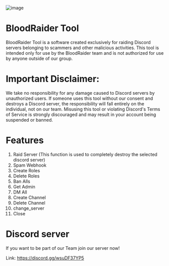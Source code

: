 ![image](https://github.com/user-attachments/assets/6897e482-8fae-4a9b-8aa7-942ee14d55f1)


# BloodRaider Tool

BloodRaider Tool is a software created exclusively for raiding Discord servers belonging to scammers and other malicious activities. This tool is intended only for use by the BloodRaider team and is not authorized for use by anyone outside of our group.

# Important Disclaimer:

We take no responsibility for any damage caused to Discord servers by unauthorized users. If someone uses this tool without our consent and destroys a Discord server, the responsibility will fall entirely on the individual, not on our team. Misusing this tool or violating Discord's Terms of Service is strongly discouraged and may result in your account being suspended or banned.

# Features

1. Raid Server (This function is used to completely destroy the selected discord server)
2. Spam Webhook
3. Create Roles
4. Delete Roles
5. Ban Alls
6. Get Admin
7. DM All
8. Create Channel
9. Delete Channel
10. change_server
11. Close

# Discord server

If you want to be part of our Team join our server now!

Link: https://discord.gg/wsuDF37YP5
